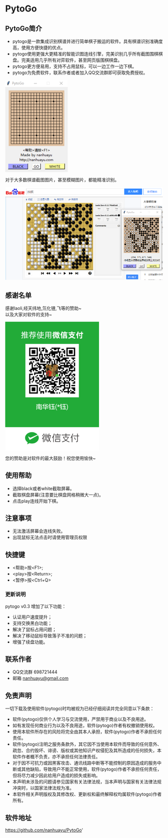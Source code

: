 # PytoGo

## PytoGo简介
* pytogo是一款集成识别棋谱并进行简单棋子搬运的软件。具有棋谱识别准确度高，使用方便快捷的优点。   
* pytogo使用更强大更精准的智能识图连线引擎，完美识别几乎所有截图围棋棋盘。完美适用几乎所有对弈软件，甚至网页版围棋棋盘。   
* pytogo更方便易用，支持不占用鼠标，可以一边工作一边下棋。   
* pytogo为免费软件，联系作者或者加入QQ交流群即可获取免费授权。   

<img src="res/pytogo.png" width = "200"  alt="pytogo" align=center />

对于大多数棋谱截图图片，甚至模糊图片，都能精准识别。

![识图](res/20180125113505.png)


## 感谢名单
感谢laoli,经天纬地,氘化锂,飞等的赞助~   
以及大家对软件的支持~   

<img src="res/20180125011044.png" width = "300"  alt="微信赞助" align=center />

您的赞助是对软件的最大鼓励！祝您使用愉快~


## 使用帮助
* 选择black或者white截取屏幕。
* 截取棋盘屏幕(注意要比棋盘网格稍微大一点)。
* 点击play连线开始下棋。


## 注意事项
* 无法激活屏幕会连线失败。
* 出现鼠标无法点击时请使用管理员权限


## 快捷键
* \<帮助\>按\<F1\>; 
* \<play\>按\<Return\>; 
* \<暂停\>按\<Ctrl+Q\>


### 更新说明
pytogo v0.3 增加了以下功能：
* 认证用户速度提升；
* 支持交换黑白功能；
* 解决了鼠标占用问题；
* 解决了移动鼠标导致落子不准的问题；
* 增强了续盘功能。


## 联系作者
* QQ交流群 698721444
* 邮箱 nanhuayu@gmail.com


## 免责声明
一切下载及使用软件(pytogo)时均被视为已经仔细阅读并完全同意以下条款：
* 软件(pytogo)仅供个人学习与交流使用，严禁用于商业以及不良用途。
* 如有发现任何商业行为以及不良用途，软件(pytogo)作者有权撤销使用权。
* 使用本软件所存在的风险将完全由其本人承担，软件(pytogo)作者不承担任何责任。
* 软件(pytogo)注明之服务条款外，其它因不当使用本软件而导致的任何意外、疏忽、合约毁坏、诽谤、版权或其他知识产权侵犯及其所造成的任何损失，本软件作者概不负责，亦不承担任何法律责任。
* 对于因不可抗力或因黑客攻击、通讯线路中断等不能控制的原因造成的服务中断或其他缺陷，导致用户不能正常使用，软件(pytogo)作者不承担任何责任，但将尽力减少因此给用户造成的损失或影响。
* 本声明未涉及的问题请参见国家有关法律法规，当本声明与国家有关法律法规冲突时，以国家法律法规为准。 
* 本软件相关声明版权及其修改权、更新权和最终解释权均属软件(pytogo)作者所有。


## 软件地址
https://github.com/nanhuayu/PytoGo'

